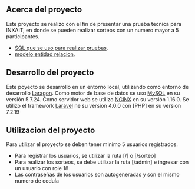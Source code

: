 
## Acerca del proyecto

Este proyecto se realizo con el fin de presentar una prueba tecnica para INXAIT, en donde se pueden realizar sorteos con un numero mayor a 5 participantes.

- [SQL que se uso para realizar pruebas](https://github.com/mapovedaa/pruebaTecEnxait/blob/master/prueba_tecnica_inxait.sql).
- [modelo entidad relacion](https://github.com/mapovedaa/pruebaTecEnxait/blob/master/modeloer_prueba.jpg).

## Desarrollo del proyecto

Este poyecto se desarrollo en un entorno local, utilizando como entorno de desarrollo [Laragon](https://laragon.org/). Como motor de base de datos se uso [MySQL](https://www.mysql.com/) en su versión 5.7.24. Como servidor web se utilizo [NGINX](https://www.nginx.com/) en su versión 1.16.0. Se utilizo el framework [Laravel]() ne su version 4.0.0 con [PHP] en su version 7.2.19

## Utilizacion del proyecto

Para utilizar el proyecto se deben tener minimo 5 usuarios registrados.

- Para registrar los usuarios, se utilizar la ruta [/] o [/sorteo]
- Para realizar los sorteos, se debe utilizar la ruta [/admin] e ingresar con un usuario con role 18
- Las contraseñas de los usuarios son autogeneradas y son el mismo numero de cedula